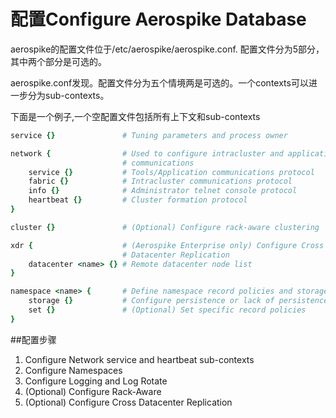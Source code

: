 # 配置Configure Aerospike Database

aerospike的配置文件位于/etc/aerospike/aerospike.conf. 配置文件分为5部分，其中两个部分是可选的。


aerospike.conf发现。配置文件分为五个情境两是可选的。一个contexts可以进一步分为sub-contexts。

下面是一个例子,一个空配置文件包括所有上下文和sub-contexts

```ruby
service {}               # Tuning parameters and process owner

network {                # Used to configure intracluster and application-node
                         # communications
    service {}           # Tools/Application communications protocol
    fabric {}            # Intracluster communications protocol
    info {}              # Administrator telnet console protocol
    heartbeat {}         # Cluster formation protocol
}

cluster {}               # (Optional) Configure rack-aware clustering

xdr {                    # (Aerospike Enterprise only) Configure Cross
                         # Datacenter Replication
    datacenter <name> {} # Remote datacenter node list
}

namespace <name> {       # Define namespace record policies and storage engine
    storage {}           # Configure persistence or lack of persistence
    set {}               # (Optional) Set specific record policies
}
```


##配置步骤

1. Configure Network service and heartbeat sub-contexts
2. Configure Namespaces
3. Configure Logging and Log Rotate
4. (Optional) Configure Rack-Aware
5. (Optional) Configure Cross Datacenter Replication